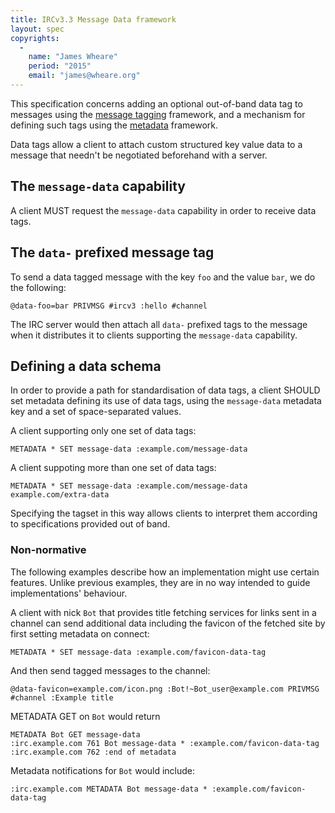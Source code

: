 ```yaml
---
title: IRCv3.3 Message Data framework
layout: spec
copyrights:
  -
    name: "James Wheare"
    period: "2015"
    email: "james@wheare.org"
---
```

This specification concerns adding an optional out-of-band data tag to messages
using the [message tagging](../core/message-tags-3.2.html) framework, and a
mechanism for defining such tags using the [metadata](../core/metadata-3.2.html)
framework.

Data tags allow a client to attach custom structured key value data to a message
that needn't be negotiated beforehand with a server.

## The `message-data` capability

A client MUST request the `message-data` capability in order to receive data
tags.

## The `data-` prefixed message tag

To send a data tagged message with the key `foo` and the value `bar`, we do the
following:

    @data-foo=bar PRIVMSG #ircv3 :hello #channel

The IRC server would then attach all `data-` prefixed tags to the message when
it distributes it to clients supporting the `message-data` capability.

## Defining a data schema

In order to provide a path for standardisation of data tags, a client SHOULD set
metadata defining its use of data tags, using the `message-data` metadata key
and a set of space-separated values.

A client supporting only one set of data tags:

    METADATA * SET message-data :example.com/message-data

A client suppoting more than one set of data tags:

    METADATA * SET message-data :example.com/message-data example.com/extra-data

Specifying the tagset in this way allows clients to interpret them according to
specifications provided out of band.

### Non-normative

The following examples describe how an implementation might use certain
features. Unlike previous examples, they are in no way intended to guide
implementations' behaviour.

A client with nick `Bot` that provides title fetching services for links sent in
a channel can send additional data including the favicon of the fetched site by
first setting metadata on connect:
    
    METADATA * SET message-data :example.com/favicon-data-tag

And then send tagged messages to the channel:
    
    @data-favicon=example.com/icon.png :Bot!~Bot_user@example.com PRIVMSG #channel :Example title

METADATA GET on `Bot` would return

    METADATA Bot GET message-data
    :irc.example.com 761 Bot message-data * :example.com/favicon-data-tag
    :irc.example.com 762 :end of metadata

Metadata notifications for `Bot` would include:

    :irc.example.com METADATA Bot message-data * :example.com/favicon-data-tag
